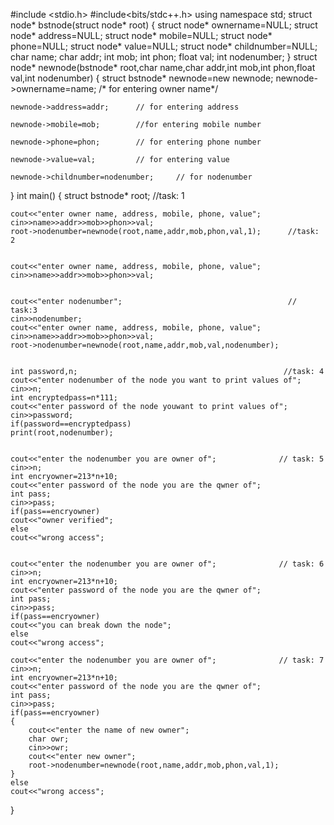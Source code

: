 #include <stdio.h>
#include<bits/stdc++.h>
using namespace std;
struct node* bstnode(struct node* root)
{
    struct node* ownername=NULL;
    struct node* address=NULL;
    struct node* mobile=NULL;
    struct node* phone=NULL;
    struct node* value=NULL;
    struct node* childnumber=NULL;
    char name;
    char addr;
    int mob;
    int phon;
    float val;
    int nodenumber;
}
struct node* newnode(bstnode* root,char name,char addr,int mob,int phon,float val,int nodenumber)
{
    struct bstnode* newnode=new newnode;
    newnode->ownername=name;    /* for entering owner name*/
    
    newnode->address=addr;      // for entering address
    
    newnode->mobile=mob;        //for entering mobile number
   
    newnode->phone=phon;        // for entering phone number
    
    newnode->value=val;         // for entering value

    newnode->childnumber=nodenumber;     // for nodenumber
    
}
int main()
{
    struct bstnode* root;                                         //task: 1
    
    
    cout<<"enter owner name, address, mobile, phone, value";
    cin>>name>>addr>>mob>>phon>>val;                  
    root->nodenumber=newnode(root,name,addr,mob,phon,val,1);      //task: 2
    
    
    cout<<"enter owner name, address, mobile, phone, value";
    cin>>name>>addr>>mob>>phon>>val;


    cout<<"enter nodenumber";                                     // task:3
    cin>>nodenumber;
    cout<<"enter owner name, address, mobile, phone, value";
    cin>>name>>addr>>mob>>phon>>val;   
    root->nodenumber=newnode(root,name,addr,mob,val,nodenumber);
    
    
    int password,n;                                              //task: 4
    cout<<"enter nodenumber of the node you want to print values of";
    cin>>n;
    int encryptedpass=n*111;
    cout<<"enter password of the node youwant to print values of";
    cin>>password;
    if(password==encryptedpass)
    print(root,nodenumber);
    
    
    cout<<"enter the nodenumber you are owner of";              // task: 5
    cin>>n;
    int encryowner=213*n+10;
    cout<<"enter password of the node you are the qwner of";
    int pass;
    cin>>pass;
    if(pass==encryowner)
    cout<<"owner verified";
    else
    cout<<"wrong access";
    
    
    cout<<"enter the nodenumber you are owner of";              // task: 6
    cin>>n;
    int encryowner=213*n+10;
    cout<<"enter password of the node you are the qwner of";
    int pass;
    cin>>pass;
    if(pass==encryowner)
    cout<<"you can break down the node";
    else
    cout<<"wrong access";
    
    cout<<"enter the nodenumber you are owner of";              // task: 7
    cin>>n;
    int encryowner=213*n+10;
    cout<<"enter password of the node you are the qwner of";
    int pass;
    cin>>pass;
    if(pass==encryowner)
    {
        cout<<"enter the name of new owner";
        char owr;
        cin>>owr;
        cout<<"enter new owner";
        root->nodenumber=newnode(root,name,addr,mob,phon,val,1);
    }
    else
    cout<<"wrong access";
}  

